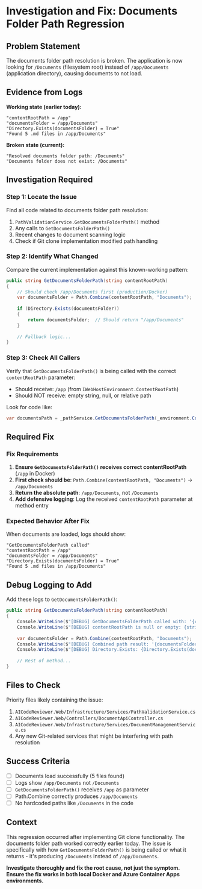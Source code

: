 # Investigation and Fix: Documents Folder Path Regression

## Problem Statement
The documents folder path resolution is broken. The application is now looking for `/Documents` (filesystem root) instead of `/app/Documents` (application directory), causing documents to not load.

## Evidence from Logs

**Working state (earlier today):**
```
"contentRootPath = /app"
"documentsFolder = /app/Documents"
"Directory.Exists(documentsFolder) = True"
"Found 5 .md files in /app/Documents"
```

**Broken state (current):**
```
"Resolved documents folder path: /Documents"
"Documents folder does not exist: /Documents"
```

## Investigation Required

### Step 1: Locate the Issue
Find all code related to documents folder path resolution:
1. `PathValidationService.GetDocumentsFolderPath()` method
2. Any calls to `GetDocumentsFolderPath()` 
3. Recent changes to document scanning logic
4. Check if Git clone implementation modified path handling

### Step 2: Identify What Changed
Compare the current implementation against this known-working pattern:
```csharp
public string GetDocumentsFolderPath(string contentRootPath)
{
    // Should check /app/Documents first (production/Docker)
    var documentsFolder = Path.Combine(contentRootPath, "Documents");
    
    if (Directory.Exists(documentsFolder))
    {
        return documentsFolder;  // Should return "/app/Documents"
    }
    
    // Fallback logic...
}
```

### Step 3: Check All Callers
Verify that `GetDocumentsFolderPath()` is being called with the correct `contentRootPath` parameter:
- Should receive: `/app` (from `IWebHostEnvironment.ContentRootPath`)
- Should NOT receive: empty string, null, or relative path

Look for code like:
```csharp
var documentsPath = _pathService.GetDocumentsFolderPath(_environment.ContentRootPath);
```

## Required Fix

### Fix Requirements
1. **Ensure `GetDocumentsFolderPath()` receives correct contentRootPath** (`/app` in Docker)
2. **First check should be**: `Path.Combine(contentRootPath, "Documents")` → `/app/Documents`
3. **Return the absolute path**: `/app/Documents`, not `/Documents`
4. **Add defensive logging**: Log the received `contentRootPath` parameter at method entry

### Expected Behavior After Fix
When documents are loaded, logs should show:
```
"GetDocumentsFolderPath called"
"contentRootPath = /app"
"documentsFolder = /app/Documents"
"Directory.Exists(documentsFolder) = True"
"Found 5 .md files in /app/Documents"
```

## Debug Logging to Add

Add these logs to `GetDocumentsFolderPath()`:
```csharp
public string GetDocumentsFolderPath(string contentRootPath)
{
    Console.WriteLine($"[DEBUG] GetDocumentsFolderPath called with: '{contentRootPath}'");
    Console.WriteLine($"[DEBUG] contentRootPath is null or empty: {string.IsNullOrEmpty(contentRootPath)}");
    
    var documentsFolder = Path.Combine(contentRootPath, "Documents");
    Console.WriteLine($"[DEBUG] Combined path result: '{documentsFolder}'");
    Console.WriteLine($"[DEBUG] Directory.Exists: {Directory.Exists(documentsFolder)}");
    
    // Rest of method...
}
```

## Files to Check

Priority files likely containing the issue:
1. `AICodeReviewer.Web/Infrastructure/Services/PathValidationService.cs`
2. `AICodeReviewer.Web/Controllers/DocumentApiController.cs`
3. `AICodeReviewer.Web/Infrastructure/Services/DocumentManagementService.cs`
4. Any new Git-related services that might be interfering with path resolution

## Success Criteria
- [ ] Documents load successfully (5 files found)
- [ ] Logs show `/app/Documents` not `/Documents`
- [ ] `GetDocumentsFolderPath()` receives `/app` as parameter
- [ ] Path.Combine correctly produces `/app/Documents`
- [ ] No hardcoded paths like `/Documents` in the code

## Context
This regression occurred after implementing Git clone functionality. The documents folder path worked correctly earlier today. The issue is specifically with how `GetDocumentsFolderPath()` is being called or what it returns - it's producing `/Documents` instead of `/app/Documents`.

**Investigate thoroughly and fix the root cause, not just the symptom. Ensure the fix works in both local Docker and Azure Container Apps environments.**